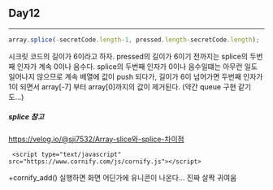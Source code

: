 ## Day12

---

```js
array.splice(-secretCode.length-1, pressed.length-secretCode.length);
```

시크릿 코드의 길이가 6이라고 하자. 
pressed의 길이가 6이기 전까지는 splice의 두번째 인자가 계속 0이나 음수다.
splice의 두번째 인자가 0이나 음수일떄는 아무런 일도 일어나지 않으므로 계속 베열에 값이 push 되다가, 길이가 6이 넘어가면 두번째 인자가 1이 되면서 array[-7] 부터 array[0]까지의 값이 제거된다. 
(약간 queue 구현 같기도...)


##### splice 참고
https://velog.io/@sji7532/Array-slice와-splice-차이점



```
 <script type="text/javascript" src="https://www.cornify.com/js/cornify.js"></script>
```
+cornify_add() 실행하면 화면 어딘가에 유니콘이 나온다... 진짜 살짝 귀여움